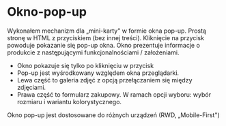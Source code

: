 # Okno-pop-up

Wykonałem mechanizm dla „mini-karty" w formie okna pop-up.
Prostą stronę w HTML z przyciskiem (bez innej treści). Kliknięcie na przycisk powoduje pokazanie się pop-up okna.
Okno prezentuje informacje o produkcie z następującymi funkcjonalnościami / założeniami.
- Okno pokazuje się tylko po kliknięciu w przycisk
- Pop-up jest wyśrodkowany względem okna przeglądarki.
- Lewa część to galeria zdjęć z opcją przełączaniem się między zdjęciami.
- Prawa część to formularz zakupowy.
W ramach opcji wyboru: wybór rozmiaru i wariantu kolorystycznego.

Okno pop-up jest dostosowane do różnych urządzeń (RWD, „Mobile-First")

